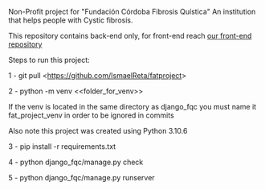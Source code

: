 Non-Profit project for "Fundación Córdoba Fibrosis Quística"
An institution that helps people with Cystic fibrosis.

This repository contains back-end only, for front-end reach [our front-end repository](https://github.com/maximomazzuchin/frontendFQ)

Steps to run this project:

1 - git pull <<https://github.com/IsmaelReta/fatproject>>

2 - python -m venv <<folder_for_venv>>

If the venv is located in the same directory as django_fqc you must name it fat_project_venv in order to be ignored in commits

Also note this project was created using Python 3.10.6

3 - pip install -r requirements.txt

4 - python django_fqc/manage.py check

5 - python django_fqc/manage.py runserver